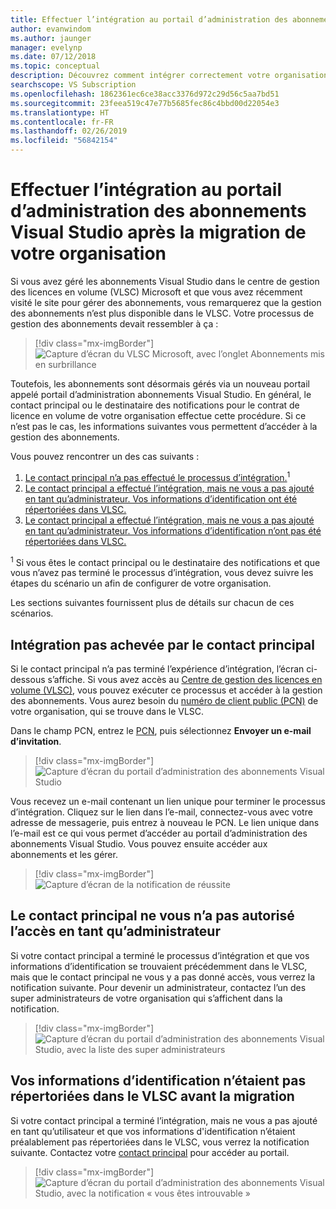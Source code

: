 ```yaml
---
title: Effectuer l’intégration au portail d’administration des abonnements Visual Studio après la migration
author: evanwindom
ms.author: jaunger
manager: evelynp
ms.date: 07/12/2018
ms.topic: conceptual
description: Découvrez comment intégrer correctement votre organisation aux abonnements Visual Studio après la migration vers le portail d’administration.
searchscope: VS Subscription
ms.openlocfilehash: 1862361ec6ce38acc3376d972c29d56c5aa7bd51
ms.sourcegitcommit: 23feea519c47e77b5685fec86c4bbd00d22054e3
ms.translationtype: HT
ms.contentlocale: fr-FR
ms.lasthandoff: 02/26/2019
ms.locfileid: "56842154"
---
```

# <a name="onboard-to-the-visual-studio-subscriptions-administration-portal-after-your-organization-is-migrated"></a>Effectuer l’intégration au portail d’administration des abonnements Visual Studio après la migration de votre organisation

Si vous avez géré les abonnements Visual Studio dans le centre de gestion des licences en volume (VLSC) Microsoft et que vous avez récemment visité le site pour gérer des abonnements, vous remarquerez que la gestion des abonnements n’est plus disponible dans le VLSC. Votre processus de gestion des abonnements devait ressembler à ça :
> [!div class="mx-imgBorder"]
> ![Capture d’écran du VLSC Microsoft, avec l’onglet Abonnements mis en surbrillance](_img/post-migration-onboarding/vlsc-subscriptions.png)

Toutefois, les abonnements sont désormais gérés via un nouveau portail appelé portail d’administration abonnements Visual Studio. En général, le contact principal ou le destinataire des notifications pour le contrat de licence en volume de votre organisation effectue cette procédure. Si ce n’est pas le cas, les informations suivantes vous permettent d’accéder à la gestion des abonnements.

Vous pouvez rencontrer un des cas suivants :

1. [Le contact principal n’a pas effectué le processus d’intégration.](#Onboarding-not-completed-by-Primary-Contact)<sup>1</sup>
2. [Le contact principal a effectué l’intégration, mais ne vous a pas ajouté en tant qu’administrateur. Vos informations d’identification ont été répertoriées dans VLSC.](#Primary-Contact-did-not-provide-you-administrator-access)
3. [Le contact principal a effectué l’intégration, mais ne vous a pas ajouté en tant qu’administrateur. Vos informations d’identification n’ont pas été répertoriées dans VLSC.](#Your-credentials-were-not-listed-in-VLSC-prior-to-migration)

<sup>1</sup> Si vous êtes le contact principal ou le destinataire des notifications et que vous n’avez pas terminé le processus d’intégration, vous devez suivre les étapes du scénario un afin de configurer de votre organisation.

Les sections suivantes fournissent plus de détails sur chacun de ces scénarios.

## <a name="onboarding-not-completed-by-primary-contact"></a>Intégration pas achevée par le contact principal

Si le contact principal n’a pas terminé l’expérience d’intégration, l’écran ci-dessous s’affiche. Si vous avez accès au [Centre de gestion des licences en volume (VLSC)](https://www.microsoft.com/Licensing/servicecenter/default.aspx), vous pouvez exécuter ce processus et accéder à la gestion des abonnements. Vous aurez besoin du [numéro de client public (PCN)](find-pcn.md) de votre organisation, qui se trouve dans le VLSC.

Dans le champ PCN, entrez le [PCN](find-pcn.md), puis sélectionnez **Envoyer un e-mail d’invitation**.
> [!div class="mx-imgBorder"]
> ![Capture d’écran du portail d’administration des abonnements Visual Studio](_img/post-migration-onboarding/send-invitation.png)

Vous recevez un e-mail contenant un lien unique pour terminer le processus d’intégration. Cliquez sur le lien dans l’e-mail, connectez-vous avec votre adresse de messagerie, puis entrez à nouveau le PCN. Le lien unique dans l’e-mail est ce qui vous permet d’accéder au portail d’administration des abonnements Visual Studio. Vous pouvez ensuite accéder aux abonnements et les gérer.
> [!div class="mx-imgBorder"]
> ![Capture d’écran de la notification de réussite](_img/post-migration-onboarding/email-success.png)

## <a name="primary-contact-did-not-provide-you-administrator-access"></a>Le contact principal ne vous n’a pas autorisé l’accès en tant qu’administrateur

Si votre contact principal a terminé le processus d’intégration et que vos informations d’identification se trouvaient précédemment dans le VLSC, mais que le contact principal ne vous y a pas donné accès, vous verrez la notification suivante. Pour devenir un administrateur, contactez l’un des super administrateurs de votre organisation qui s’affichent dans la notification.
> [!div class="mx-imgBorder"]
> ![Capture d’écran du portail d’administration des abonnements Visual Studio, avec la liste des super administrateurs](_img/post-migration-onboarding/admin-list.png)

## <a name="your-credentials-were-not-listed-in-vlsc-prior-to-migration"></a>Vos informations d’identification n’étaient pas répertoriées dans le VLSC avant la migration

Si votre contact principal a terminé l’intégration, mais ne vous a pas ajouté en tant qu’utilisateur et que vos informations d'identification n’étaient préalablement pas répertoriées dans le VLSC, vous verrez la notification suivante. Contactez votre [contact principal](find-primary-contact.md) pour accéder au portail.
> [!div class="mx-imgBorder"]
> ![Capture d’écran du portail d’administration des abonnements Visual Studio, avec la notification « vous êtes introuvable »](_img/post-migration-onboarding/cant-find-you.png)